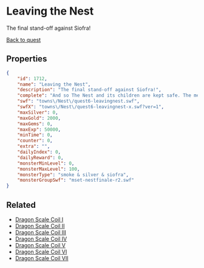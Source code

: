 # Leaving the Nest

The final stand-off against Siofra!

[Back to quest](../quests.md)

## Properties

```json
{
    "id": 1712,
    "name": "Leaving the Nest",
    "description": "The final stand-off against Siofra!",
    "complete": "And so The Nest and its children are kept safe. The memory of Messimy will live on in the young children she cared for, while another magical threat has been contained by The Rose.",
    "swf": "towns\/Nest\/quest6-leavingnest.swf",
    "swfX": "towns\/Nest\/quest6-leavingnest-x.swf?ver=1",
    "maxSilver": 0,
    "maxGold": 2000,
    "maxGems": 0,
    "maxExp": 50000,
    "minTime": 0,
    "counter": 0,
    "extra": "",
    "dailyIndex": 0,
    "dailyReward": 0,
    "monsterMinLevel": 0,
    "monsterMaxLevel": 100,
    "monsterType": "smoke & silver & siofra",
    "monsterGroupSwf": "mset-nestfinale-r2.swf"
}
```

## Related

- [Dragon Scale Coil I](../items/19668-dragon-scale-coil-i.md)
- [Dragon Scale Coil II](../items/19669-dragon-scale-coil-ii.md)
- [Dragon Scale Coil III](../items/19670-dragon-scale-coil-iii.md)
- [Dragon Scale Coil IV](../items/19671-dragon-scale-coil-iv.md)
- [Dragon Scale Coil V](../items/19672-dragon-scale-coil-v.md)
- [Dragon Scale Coil VI](../items/19673-dragon-scale-coil-vi.md)
- [Dragon Scale Coil VII](../items/19674-dragon-scale-coil-vii.md)

